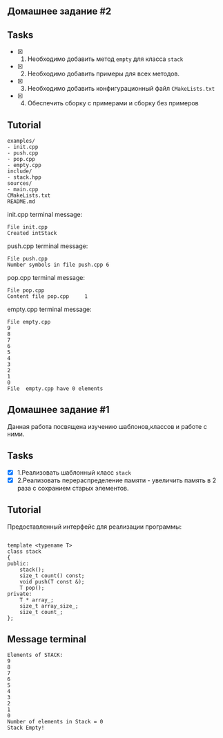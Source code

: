 ## Домашнее задание #2

## Tasks

- [x] 1. Необходимо добавить метод ```empty```  для класcа ```stack```
- [x] 2. Необходимо добавить примеры для всех методов.
- [x] 3. Необходимо добавить конфигурационный файл ```CMakeLists.txt``` 
- [x] 4. Обеспечить сборку с примерами и сборку без примеров

## Tutorial

```ShellSession
examples/
- init.cpp
- push.cpp
- pop.cpp
- empty.cpp
include/
- stack.hpp
sources/
- main.cpp
CMakeLists.txt
README.md
```

init.cpp terminal message:
```ShellSession
File init.cpp
Created intStack
```

push.cpp terminal message:
```ShellSession
File push.cpp
Number symbols in file push.cpp 6
```

pop.cpp terminal message:
```ShellSession
File pop.cpp
Content file pop.cpp     1 
```

empty.cpp terminal message:
```ShellSession
File empty.cpp
9
8
7
6
5
4
3
2
1
0
File  empty.cpp have 0 elements
```

## Домашнее задание #1

Данная работа посвящена изучению шаблонов,классов и работе с ними.

## Tasks

- [x] 1.Реализовать шаблонный класс ```stack``` 
- [x] 2.Реализовать перераспределение памяти - увеличить память в 2 раза с сохранием старых элементов.

## Tutorial

Предоставленный интерфейс для реализации программы:
```ShellSession

template <typename T>
class stack
{
public:
    stack();
    size_t count() const;
    void push(T const &);
    T pop();
private:
    T * array_;
    size_t array_size_;
    size_t count_;
};

```
## Message terminal
```ShellSession
Elements of STACK:
9
8
7
6
5
4
3
2
1
0
Number of elements in Stack = 0
Stack Empty!
```


